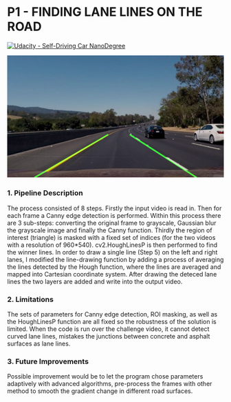 # **P1 - FINDING LANE LINES ON THE ROAD** 

[![Udacity - Self-Driving Car NanoDegree](https://s3.amazonaws.com/udacity-sdc/github/shield-carnd.svg)](http://www.udacity.com/drive)

![alt text](https://github.com/MatKal/SDND-PROJECTS/blob/main/P1/Cover.png?raw=true)

### 1. Pipeline Description

The process consisted of 8 steps. Firstly the input video is read in. Then for each frame a Canny edge detection is performed. Within this process there are 3 sub-steps: converting the original frame to grayscale, Gaussian blur the grayscale image and finally the Canny function. Thirdly the region of interest (triangle) is masked with a fixed set of indices (for the two videos with a resolution of 960*540). cv2.HoughLinesP is then performed to find the winner lines. In order to draw a single line (Step 5) on the left and right lanes, I modified the line-drawing function by adding a process of averaging the lines detected by the Hough function, where the lines are averaged and mapped into Cartesian coordinate system. After drawing the deteced lane lines the two layers are added and write into the output video. 


### 2. Limitations

The sets of parameters for Canny edge detection, ROI masking, as well as the HoughLinesP function are all fixed so the robustness of the solution is limited. When the code is run over the challenge video, it cannot detect curved lane lines, mistakes the junctions between concrete and asphalt surfaces as lane lines. 


### 3. Future Improvements

Possible improvement would be to let the program chose parameters adaptively with advanced algorithms, pre-process the frames with other method to smooth the gradient change in different road surfaces. 
